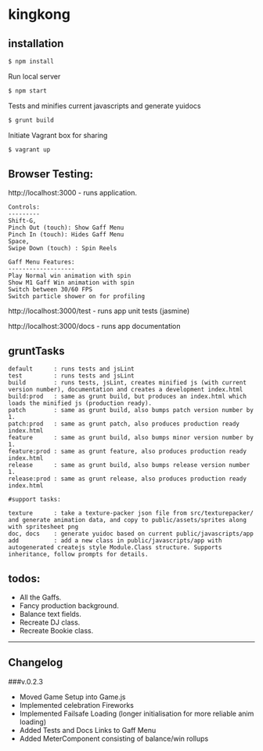 # kingkong

## installation

```sh
$ npm install
```

Run local server
```sh
$ npm start
```

Tests and minifies current javascripts and generate yuidocs
```sh
$ grunt build
```

Initiate Vagrant box for sharing
```sh
$ vagrant up
```

## Browser Testing:
http://localhost:3000 - runs application.

    Controls:
    ---------
    Shift-G,
    Pinch Out (touch): Show Gaff Menu
    Pinch In (touch): Hides Gaff Menu
    Space,
    Swipe Down (touch) : Spin Reels

    Gaff Menu Features:
    -------------------
    Play Normal win animation with spin
    Show M1 Gaff Win animation with spin
    Switch between 30/60 FPS
    Switch particle shower on for profiling



http://localhost:3000/test - runs app unit tests (jasmine)

http://localhost:3000/docs - runs app documentation


## gruntTasks

    default      : runs tests and jsLint
    test         : runs tests and jsLint
    build        : runs tests, jsLint, creates minified js (with current version number), documentation and creates a development index.html
	build:prod   : same as grunt build, but produces an index.html which loads the minified js (production ready).
	patch        : same as grunt build, also bumps patch version number by 1.
	patch:prod   : same as grunt patch, also produces production ready index.html
	feature      : same as grunt build, also bumps minor version number by 1.
	feature:prod : same as grunt feature, also produces production ready index.html
	release      : same as grunt build, also bumps release version number 1.
	release:prod : same as grunt release, also produces production ready index.html

	#support tasks:

	texture      : take a texture-packer json file from src/texturepacker/ and generate animation data, and copy to public/assets/sprites along with spritesheet png
	doc, docs    : generate yuidoc based on current public/javascripts/app
	add          : add a new class in public/javascripts/app with autogenerated createjs style Module.Class structure. Supports inheritance, follow prompts for details.


## todos:

- All the Gaffs.
- Fancy production background.
- Balance text fields.
- Recreate DJ class.
- Recreate Bookie class.

----------


## Changelog

###v.0.2.3

- Moved Game Setup into Game.js
- Implemented celebration Fireworks
- Implemented Failsafe Loading (longer initialisation for more reliable anim loading)
- Added Tests and Docs Links to Gaff Menu
- Added MeterComponent consisting of balance/win rollups
